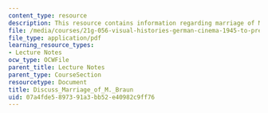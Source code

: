 ```yaml
---
content_type: resource
description: This resource contains information regarding marriage of M. Braun.
file: /media/courses/21g-056-visual-histories-german-cinema-1945-to-present-fall-2003/07a4fde5897391a3bb52e40982c9ff76_MIT21G_056F03_marriage_of.pdf
file_type: application/pdf
learning_resource_types:
- Lecture Notes
ocw_type: OCWFile
parent_title: Lecture Notes
parent_type: CourseSection
resourcetype: Document
title: Discuss_Marriage_of_M._Braun
uid: 07a4fde5-8973-91a3-bb52-e40982c9ff76
---
```

